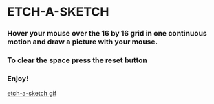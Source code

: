 # ETCH-A-SKETCH

### Hover your mouse over the 16 by 16 grid in one continuous motion and draw a picture with your mouse.

### To clear the space press the reset button

### Enjoy!

[etch-a-sketch gif](https://raw.githubusercontent.com/ap-eternalstudent/etch-a-sketch/main/gui.gif)
